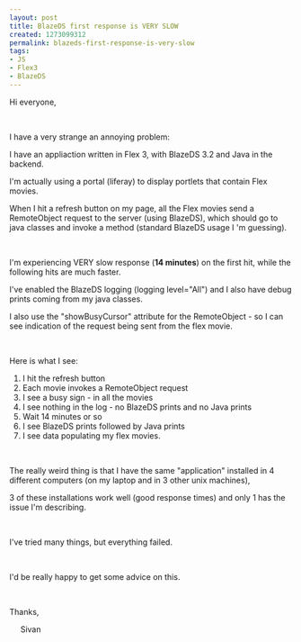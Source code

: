 ```yaml
---
layout: post
title: BlazeDS first response is VERY SLOW
created: 1273099312
permalink: blazeds-first-response-is-very-slow
tags:
- JS
- Flex3
- BlazeDS
---
```

<p>Hi everyone,</p>
<p>&nbsp;</p>
<p>I have a very strange an annoying problem:</p>
<p>I have an appliaction written in Flex 3, with BlazeDS 3.2 and Java in the backend.</p>
<p>I'm actually using a portal (liferay) to display portlets that contain Flex movies.</p>
<p>When I&nbsp;hit a refresh button on my page, all the Flex movies send a RemoteObject request to the server (using BlazeDS), which should go to java classes and invoke a method (standard BlazeDS usage I 'm guessing).</p>
<p>&nbsp;</p>
<p>I'm experiencing VERY slow response (<strong>14 minutes</strong>) on the first hit, while the following hits are much faster.</p>
<p>I've enabled the BlazeDS logging (logging level=&quot;All&quot;) and I&nbsp;also have debug prints coming from my java classes.</p>
<p>I&nbsp;also use the &quot;showBusyCursor&quot; attribute for the RemoteObject - so I can see indication of the request being sent from the flex movie.</p>
<p>&nbsp;</p>
<p>Here is what I&nbsp;see:</p>
<ol>
    <li>I hit the refresh button</li>
    <li>Each movie invokes a RemoteObject request</li>
    <li>I see a busy sign - in all the movies</li>
    <li>I see nothing in the log - no BlazeDS prints and no Java prints</li>
    <li>Wait 14 minutes or so</li>
    <li>I&nbsp;see BlazeDS&nbsp;prints followed by Java prints</li>
    <li>I see data populating my flex movies.</li>
</ol>
<p>&nbsp;</p>
<p>The really weird thing is that I&nbsp;have the same &quot;application&quot; installed in 4 different computers (on my laptop and in 3 other unix machines),</p>
<p>3 of these installations work well (good response times) and only 1 has the issue I'm describing.</p>
<p>&nbsp;</p>
<p>I've tried many things, but everything failed.</p>
<p>&nbsp;</p>
<p>I'd be really happy to get some advice on this.</p>
<p>&nbsp;</p>
<p>Thanks,</p>
<p>&nbsp;&nbsp;&nbsp;&nbsp; Sivan</p>
